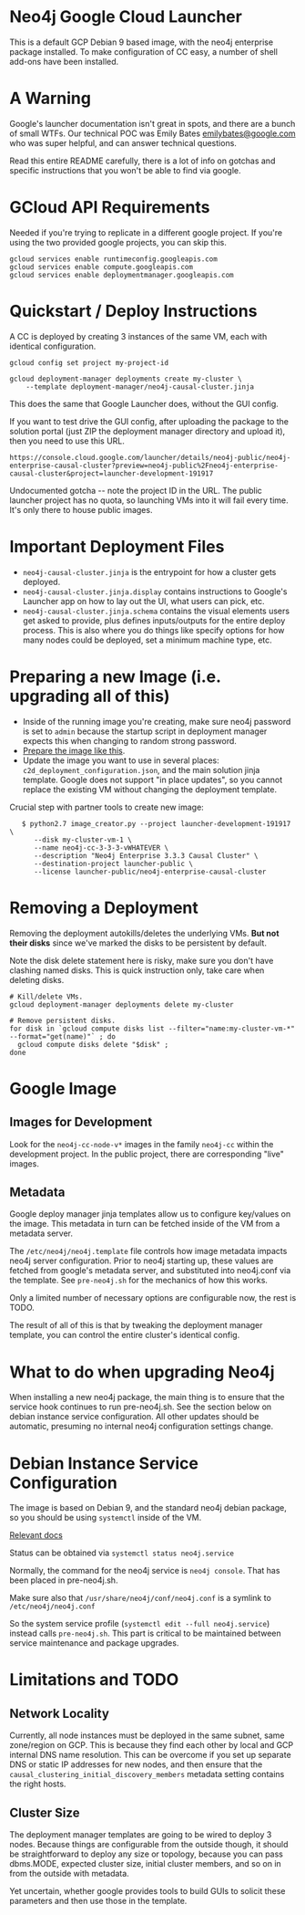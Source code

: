 # Neo4j Google Cloud Launcher

This is a default GCP Debian 9 based image, with the neo4j enterprise
package installed.  To make configuration of CC easy, a number of shell
add-ons have been installed.

# A Warning

Google's launcher documentation isn't great in spots, and there are a bunch of small
WTFs.  Our technical POC was Emily Bates <emilybates@google.com> who was super helpful,
and can answer technical questions.

Read this entire README carefully, there is a lot of info on gotchas and specific instructions
that you won't be able to find via google.

# GCloud API Requirements

Needed if you're trying to replicate in a different google project. If you're using
the two provided google projects, you can skip this.

```
gcloud services enable runtimeconfig.googleapis.com
gcloud services enable compute.googleapis.com
gcloud services enable deploymentmanager.googleapis.com
```

# Quickstart / Deploy Instructions

A CC is deployed by creating 3 instances of the same VM, each with identical
configuration. 

```
gcloud config set project my-project-id

gcloud deployment-manager deployments create my-cluster \
    --template deployment-manager/neo4j-causal-cluster.jinja
```

This does the same that Google Launcher does, without the GUI config.

If you want to test drive the GUI config, after uploading the package to the solution portal
(just ZIP the deployment manager directory and upload it), then you need to use this URL.

```
https://console.cloud.google.com/launcher/details/neo4j-public/neo4j-enterprise-causal-cluster?preview=neo4j-public%2Fneo4j-enterprise-causal-cluster&project=launcher-development-191917
```

Undocumented gotcha -- note the project ID in the URL.  The public launcher project has no
quota, so launching VMs into it will fail every time.  It's only there to house public images.

# Important Deployment Files

- `neo4j-causal-cluster.jinja` is the entrypoint for how a cluster gets deployed.
- `neo4j-causal-cluster.jinja.display` contains instructions to Google's Launcher app on how to lay out the UI, what users can pick, etc.
- `neo4j-causal-cluster.jinja.schema` contains the visual elements users get asked to provide, plus defines inputs/outputs for the entire deploy process.  This is also where you do things like specify options for how many nodes could be deployed, set a minimum machine type, etc.

# Preparing a new Image (i.e. upgrading all of this)

- Inside of the running image you're creating, make sure neo4j password is set to `admin`
because the startup script in deployment manager expects this when changing to random
strong password.
- [Prepare the image like this](https://cloud.google.com/launcher/docs/partners/technical-components#create_the_base_solution_vm).
- Update the image you want to use in several places: `c2d_deployment_configuration.json`, 
and the main solution jinja template.   Google does not support "in place updates", so you
cannot replace the existing VM without changing the deployment template.

Crucial step with partner tools to create new image:

```
   $ python2.7 image_creator.py --project launcher-development-191917 \
      --disk my-cluster-vm-1 \
      --name neo4j-cc-3-3-3-vWHATEVER \
      --description "Neo4j Enterprise 3.3.3 Causal Cluster" \
      --destination-project launcher-public \
      --license launcher-public/neo4j-enterprise-causal-cluster
```

# Removing a Deployment

Removing the deployment autokills/deletes the underlying VMs.
**But not their disks** since we've marked the disks to be persistent
by default.

Note the disk delete statement here is risky, make sure you don't have
clashing named disks.  This is quick instruction only, take care when
deleting disks.

```
# Kill/delete VMs.
gcloud deployment-manager deployments delete my-cluster

# Remove persistent disks.
for disk in `gcloud compute disks list --filter="name:my-cluster-vm-*" --format="get(name)"` ; do 
  gcloud compute disks delete "$disk" ; 
done
```

# Google Image

## Images for Development

Look for the `neo4j-cc-node-v*` images in the family `neo4j-cc` within
the development project.  In the public project, there are corresponding "live"
images.

## Metadata

Google deploy manager jinja templates allow us to configure key/values on the image.  This metadata in turn can be fetched inside of the VM from a metadata server.

The `/etc/neo4j/neo4j.template` file controls how image metadata impacts neo4j server configuration.  Prior to neo4j starting up, these values are fetched from google's metadata server, and substituted into neo4j.conf via the template.   See `pre-neo4j.sh` for the mechanics of how this works.

Only a limited number of necessary options are configurable now, the rest
is TODO.

The result of all of this is that by tweaking the deployment manager
template, you can control the entire cluster's identical config.

# What to do when upgrading Neo4j

When installing a new neo4j package, the main thing is to ensure that the service hook continues to run pre-neo4j.sh.  See the section below on 
debian instance service configuration.  All other updates should be automatic, presuming no internal neo4j configuration settings change.

# Debian Instance Service Configuration

The image is based on Debian 9, and the standard neo4j debian package, so you should be using `systemctl` inside of the VM.

[Relevant docs](https://www.digitalocean.com/community/tutorials/how-to-use-systemctl-to-manage-systemd-services-and-units)

Status can be obtained via `systemctl status neo4j.service`

Normally, the command for the neo4j service is `neo4j console`.  That has been placed in pre-neo4j.sh.

Make sure also that `/usr/share/neo4j/conf/neo4j.conf` is a symlink to `/etc/neo4j/neo4j.conf`

So the system service profile (`systemctl edit --full neo4j.service`) instead calls `pre-neo4j.sh`.   This part is critical to be maintained between service maintenance and package upgrades.

# Limitations and TODO

## Network Locality

Currently, all node instances must be deployed in the same subnet, same zone/region on GCP.
This is because they find each other by local and GCP internal DNS name resolution. This can
be overcome if you set up separate DNS or static IP addresses for new nodes, and then ensure
that the `causal_clustering_initial_discovery_members` metadata setting contains the right hosts.

## Cluster Size

The deployment manager templates are going to be wired to deploy 3 nodes.  Because things are 
configurable from the outside though, it should be straightforward to deploy any size or topology,
because you can pass dbms.MODE, expected cluster size, initial cluster members, and so on in from
the outside with metadata.

Yet uncertain, whether google provides tools to build GUIs to solicit these parameters and then
use those in the template.
